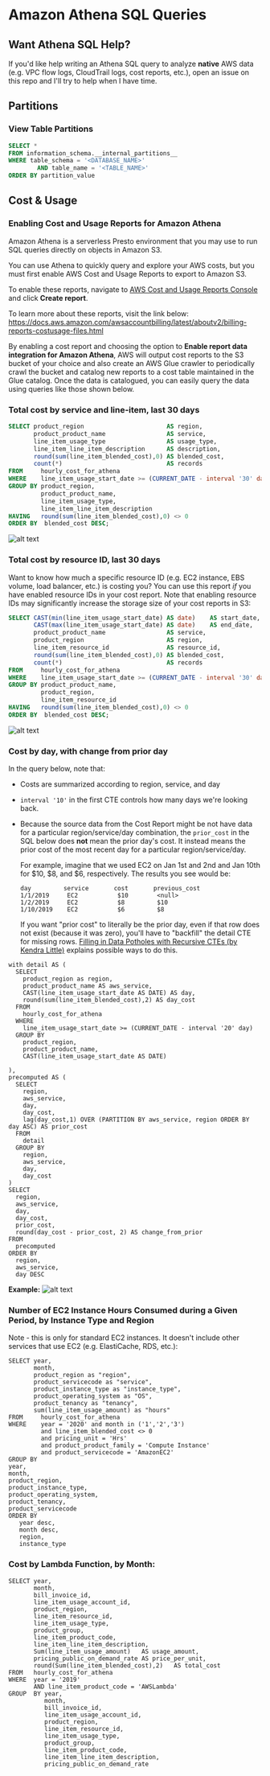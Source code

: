 # Amazon Athena SQL Queries

## Want Athena SQL Help? 

If you'd like help writing an Athena SQL query to analyze **native** AWS data (e.g. VPC flow logs, CloudTrail logs, cost reports, etc.), open an issue on this repo and I'll try to help when I have time.

## Partitions

### View Table Partitions

```sql
SELECT *
FROM information_schema.__internal_partitions__
WHERE table_schema = '<DATABASE_NAME>'
        AND table_name = '<TABLE_NAME>'
ORDER BY partition_value
```

## Cost & Usage

### Enabling Cost and Usage Reports for Amazon Athena

Amazon Athena is a serverless Presto environment that you may use to run SQL queries directly on objects in Amazon S3. 

You can use Athena to quickly query and explore your AWS costs, but you must first enable AWS Cost and Usage Reports to export to Amazon S3. 

To enable these reports, navigate to [AWS Cost and Usage Reports Console](https://console.aws.amazon.com/billing/home#/reports) and click **Create report**. 

To learn more about these reports, visit the link below:
https://docs.aws.amazon.com/awsaccountbilling/latest/aboutv2/billing-reports-costusage-files.html

By enabling a cost report and choosing the option to **Enable report data integration for Amazon Athena**, AWS will output cost reports to the S3 bucket of your choice and also create an AWS Glue crawler to periodically crawl the bucket and catalog new reports to a cost table maintained in the Glue catalog. Once the data is catalogued, you can easily query the data using queries like those shown below. 

### Total cost by service and line-item, last 30 days

```sql
SELECT product_region                       AS region,
       product_product_name                 AS service,
       line_item_usage_type                 AS usage_type,
       line_item_line_item_description      AS description,
       round(sum(line_item_blended_cost),0) AS blended_cost,
       count(*)                             AS records
FROM     hourly_cost_for_athena
WHERE    line_item_usage_start_date >= (CURRENT_DATE - interval '30' day)
GROUP BY product_region, 
         product_product_name, 
         line_item_usage_type, 
         line_item_line_item_description
HAVING   round(sum(line_item_blended_cost),0) <> 0
ORDER BY  blended_cost DESC; 
```

![alt text](images/cost-by-service-and-line-item-last-30-days.png)

### Total cost by resource ID, last 30 days

Want to know how much a specific resource ID (e.g. EC2 instance, EBS volume, load balancer, etc.) is costing you? You can use this report *if* you have enabled resource IDs in your cost report. Note that enabling resource IDs may significantly increase the storage size of your cost reports in S3:

```sql
SELECT CAST(min(line_item_usage_start_date) AS date)    AS start_date,
       CAST(max(line_item_usage_start_date) AS date)    AS end_date,
       product_product_name                 AS service,
       product_region                       AS region,
       line_item_resource_id                AS resource_id,
       round(sum(line_item_blended_cost),0) AS blended_cost,
       count(*)                             AS records
FROM     hourly_cost_for_athena
WHERE    line_item_usage_start_date >= (CURRENT_DATE - interval '30' day)
GROUP BY product_product_name,
         product_region, 
         line_item_resource_id
HAVING   round(sum(line_item_blended_cost),0) <> 0
ORDER BY  blended_cost DESC;
```

![alt text](images/cost-by-resource-id-last-30-days.png)

### Cost by day, with change from prior day

In the query below, note that: 

* Costs are summarized according to region, service, and day

* `interval '10'` in the first CTE controls how many days we're looking back. 

* Because the source data from the Cost Report might be not have data for a particular region/service/day combination, the `prior_cost` in the SQL below does **not** mean the prior day's cost. It instead means the prior cost of the most recent day for a particular region/service/day. 

	 For example, imagine that we used EC2 on Jan 1st and 2nd and Jan 10th for $10, $8, and $6, respectively. The  results you see would be:  

    ```
    day         service       cost       previous_cost
    1/1/2019     EC2           $10        <null>
    1/2/2019     EC2           $8         $10
    1/10/2019    EC2           $6         $8
    ```

    If you want "prior cost" to literally be the prior day, even if that row does not exist (because it was zero), you'll have to "backfill" the detail CTE for missing rows. [Filling in Data Potholes with Recursive CTEs (by Kendra Little)](https://littlekendra.com/2010/12/23/mindthegap/) explains possible ways to do this. 

```
with detail AS (
  SELECT 
    product_region as region, 
    product_product_name AS aws_service,
    CAST(line_item_usage_start_date AS DATE) AS day,
    round(sum(line_item_blended_cost),2) AS day_cost
  FROM 
    hourly_cost_for_athena
  WHERE 
    line_item_usage_start_date >= (CURRENT_DATE - interval '20' day)
  GROUP BY 
    product_region,
    product_product_name,
    CAST(line_item_usage_start_date AS DATE)
    
),
precomputed AS (
  SELECT 
    region, 
    aws_service,
    day,
    day_cost,
    lag(day_cost,1) OVER (PARTITION BY aws_service, region ORDER BY day ASC) AS prior_cost
  FROM 
    detail
  GROUP BY  
    region,
    aws_service, 
    day, 
    day_cost
)
SELECT 
  region,
  aws_service,
  day,
  day_cost,
  prior_cost,
  round(day_cost - prior_cost, 2) AS change_from_prior
FROM 
  precomputed
ORDER BY 
  region, 
  aws_service,
  day DESC
```

**Example:**
![alt text](images/daily-cost-change.png)

### Number of EC2 Instance Hours Consumed during a Given Period, by Instance Type and Region

Note - this is only for standard EC2 instances. It doesn't include other services that use EC2 (e.g. ElastiCache, RDS, etc.):

```
SELECT year, 
       month,
       product_region as "region",
       product_servicecode as "service",
       product_instance_type as "instance_type",
       product_operating_system as "OS",
       product_tenancy as "tenancy",
       sum(line_item_usage_amount) as "hours"
FROM     hourly_cost_for_athena
WHERE    year = '2020' and month in ('1','2','3')
         and line_item_blended_cost <> 0
         and pricing_unit = 'Hrs'
         and product_product_family = 'Compute Instance'
         and product_servicecode = 'AmazonEC2'
GROUP BY
year, 
month,
product_region,
product_instance_type,
product_operating_system,
product_tenancy,
product_servicecode
ORDER BY
   year desc,
   month desc,
   region,
   instance_type
```

### Cost by Lambda Function, by Month:

```
SELECT year, 
       month, 
       bill_invoice_id, 
       line_item_usage_account_id, 
       product_region, 
       line_item_resource_id, 
       line_item_usage_type, 
       product_group, 
       line_item_product_code, 
       line_item_line_item_description, 
       Sum(line_item_usage_amount)   AS usage_amount, 
       pricing_public_on_demand_rate AS price_per_unit, 
       round(Sum(line_item_blended_cost),2)   AS total_cost 
FROM   hourly_cost_for_athena 
WHERE  year = '2019' 
       AND line_item_product_code = 'AWSLambda' 
GROUP  BY year, 
          month, 
          bill_invoice_id, 
          line_item_usage_account_id, 
          product_region, 
          line_item_resource_id, 
          line_item_usage_type, 
          product_group, 
          line_item_product_code, 
          line_item_line_item_description, 
          pricing_public_on_demand_rate 
```
